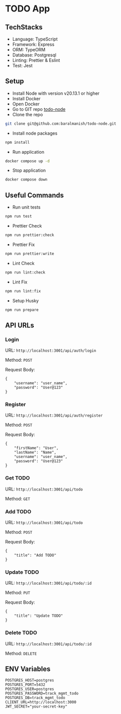 # TODO App

## TechStacks

- Language: TypeScript
- Framework: Express
- ORM: TypeORM
- Database: Postgresql
- Linting: Prettier & Eslint
- Test: Jest

## Setup

- Install Node with version v20.13.1 or higher
- Install Docker
- Open Docker
- Go to GIT repo [todo-node](https://github.com/baralmanish/todo-node)
- Clone the repo

```bash
git clone git@github.com:baralmanish/todo-node.git
```

- Install node packages

```bash
npm install
```

- Run application

```bash
docker compose up -d
```

- Stop application

```bash
docker compose down
```

## Useful Commands

- Run unit tests

```bash
npm run test
```

- Prettier Check

```bash
npm run prettier:check
```

- Prettier Fix

```bash
npm run prettier:write
```

- Lint Check

```bash
npm run lint:check
```

- Lint Fix

```bash
npm run lint:fix
```

- Setup Husky

```bash
npm run prepare
```

## API URLs

### Login

URL: `http://localhost:3001/api/auth/login`

Method: `POST`

Request Body:

```
{
    "username": "user_name",
    "password": "User@123"
}
```

### Register

URL: `http://localhost:3001/api/auth/register`

Method: `POST`

Request Body:

```
{
    "firstName": "User",
    "lastName": "Name",
    "username": "user_name",
    "password": "User@123"
}
```

### Get TODO

URL: `http://localhost:3001/api/todo`

Method: `GET`

### Add TODO

URL: `http://localhost:3001/api/todo`

Method: `POST`

Request Body:

```
{
    "title": "Add TODO"
}
```

### Update TODO

URL: `http://localhost:3001/api/todo/:id`

Method: `PUT`

Request Body:

```
{
    "title": "Update TODO"
}
```

### Delete TODO

URL: `http://localhost:3001/api/todo/:id`

Method: `DELETE`

## ENV Variables

```
POSTGRES_HOST=postgres
POSTGRES_PORT=5432
POSTGRES_USER=postgres
POSTGRES_PASSWORD=track_mgmt_todo
POSTGRES_DB=track_mgmt_todo
CLIENT_URL=http://localhost:3000
JWT_SECRET="your-secret-key"
```
